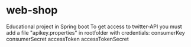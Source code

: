 # web-shop

Educational project in Spring boot
To get access to twitter-API you must add a file "apikey.properties" in rootfolder
with credentials:
consumerKey
consumerSecret
accessToken
accessTokenSecret